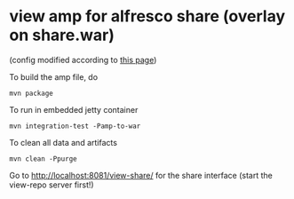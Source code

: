 # view amp for alfresco share (overlay on share.war)
(config modified according to [this page](http://blog.productivist.com/setting-up-a-dual-amp-maven-project/))

To build the amp file, do

	mvn package
	
To run in embedded jetty container

	mvn integration-test -Pamp-to-war
	
To clean all data and artifacts

	mvn clean -Ppurge
	
Go to [http://localhost:8081/view-share/](http://localhost:8081/view-share/) for the share interface (start the view-repo server first!)